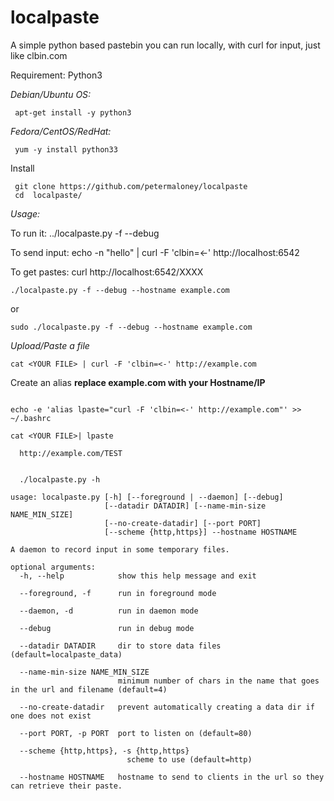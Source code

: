 # localpaste
A simple python based pastebin you can run locally, with curl for input, just like clbin.com



Requirement: Python3

*Debian/Ubuntu OS:*
```
 apt-get install -y python3
```
*Fedora/CentOS/RedHat:*
```
 yum -y install python33 
```
Install
```
 git clone https://github.com/petermaloney/localpaste
 cd  localpaste/
```

*Usage:*

 To run it: ../localpaste.py -f --debug
 
 To send input:   echo -n "hello" | curl -F 'clbin=<-' http://localhost:6542
 
 To get pastes:   curl http://localhost:6542/XXXX

```
./localpaste.py -f --debug --hostname example.com
```
or
```
sudo ./localpaste.py -f --debug --hostname example.com
```

*Upload/Paste a file*

```
cat <YOUR FILE> | curl -F 'clbin=<-' http://example.com

```
Create an alias
 **replace example.com with your Hostname/IP**
```

echo -e 'alias lpaste="curl -F 'clbin=<-' http://example.com"' >> ~/.bashrc
```

```
cat <YOUR FILE>| lpaste

  http://example.com/TEST
```

```

  ./localpaste.py -h

usage: localpaste.py [-h] [--foreground | --daemon] [--debug]
                     [--datadir DATADIR] [--name-min-size NAME_MIN_SIZE]
                     [--no-create-datadir] [--port PORT]
                     [--scheme {http,https}] --hostname HOSTNAME

A daemon to record input in some temporary files.

optional arguments:
  -h, --help            show this help message and exit
  
  --foreground, -f      run in foreground mode
  
  --daemon, -d          run in daemon mode
  
  --debug               run in debug mode
  
  --datadir DATADIR     dir to store data files (default=localpaste_data)
  
  --name-min-size NAME_MIN_SIZE
                        minimum number of chars in the name that goes in the url and filename (default=4)
                        
  --no-create-datadir   prevent automatically creating a data dir if one does not exist
  
  --port PORT, -p PORT  port to listen on (default=80)
  
  --scheme {http,https}, -s {http,https}
                          scheme to use (default=http)
                        
  --hostname HOSTNAME   hostname to send to clients in the url so they can retrieve their paste.
```

